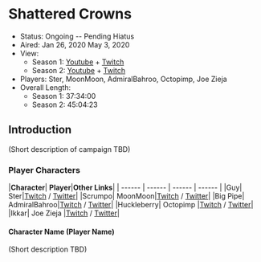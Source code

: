 # Shattered Crowns

* Status: Ongoing -- Pending Hiatus
* Aired: Jan 26, 2020	May 3, 2020
* View:
  * Season 1: [Youtube](https://www.youtube.com/watch?v=SuCvkLMjUA4&list=PLfASEnzB7i1b-i29Xav4KJu4GOmUafCMC) + [Twitch](https://www.twitch.tv/collections/yk5WAech8BXK9g)
  * Season 2: [Youtube](https://www.youtube.com/watch?v=1aNQdfrOV4c&list=PLfASEnzB7i1YuKrjDgAZ6F67FKxNY322g) + [Twitch](https://www.twitch.tv/videos/631347559?collection=yk5WAech8BXK9g)
* Players: Ster, MoonMoon, AdmiralBahroo, Octopimp, Joe Zieja
* Overall Length:
  * Season 1: 37:34:00
  * Season 2: 45:04:23

## Introduction

(Short description of campaign TBD)

### Player Characters

|**Character**| **Player**|**Other Links**|
| ------ | ------ | ------ | ------ |
|Guy| Ster|[Twitch](https://www.twitch.tv/ster) / [Twitter](https://twitter.com/sterlovesfood)|
|Scrumpo| MoonMoon|[Twitch](https://www.twitch.tv/moonmoon) / [Twitter](https://twitter.com/moonmoon_ow)|
|Big Pipe| AdmiralBahroo|[Twitch](https://www.twitch.tv/admiralbahroo) / [Twitter](https://twitter.com/admiralbahroo)|
|Huckleberry| Octopimp |[Twitch](https://www.twitch.tv/octopimp) / [Twitter](https://twitter.com/octopimp)|
|Ikkar| Joe Zieja |[Twitch](https://www.twitch.tv/JoeZieja) / [Twitter](https://twitter.com/joezieja)|

#### Character Name (Player Name)

(Short description TBD)
